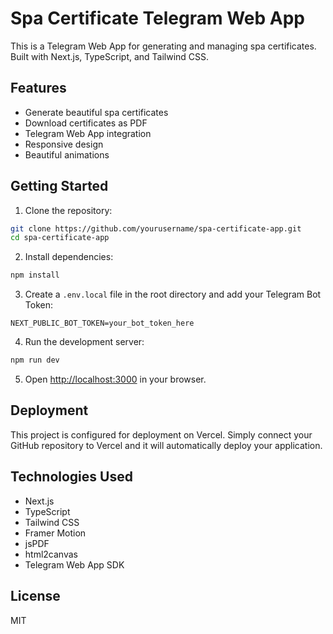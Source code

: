 # Spa Certificate Telegram Web App

This is a Telegram Web App for generating and managing spa certificates. Built with Next.js, TypeScript, and Tailwind CSS.

## Features

- Generate beautiful spa certificates
- Download certificates as PDF
- Telegram Web App integration
- Responsive design
- Beautiful animations

## Getting Started

1. Clone the repository:
```bash
git clone https://github.com/yourusername/spa-certificate-app.git
cd spa-certificate-app
```

2. Install dependencies:
```bash
npm install
```

3. Create a `.env.local` file in the root directory and add your Telegram Bot Token:
```
NEXT_PUBLIC_BOT_TOKEN=your_bot_token_here
```

4. Run the development server:
```bash
npm run dev
```

5. Open [http://localhost:3000](http://localhost:3000) in your browser.

## Deployment

This project is configured for deployment on Vercel. Simply connect your GitHub repository to Vercel and it will automatically deploy your application.

## Technologies Used

- Next.js
- TypeScript
- Tailwind CSS
- Framer Motion
- jsPDF
- html2canvas
- Telegram Web App SDK

## License

MIT

